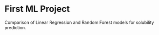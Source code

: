 # First ML Project
Comparison of Linear Regression and Random Forest models for solubility prediction.
